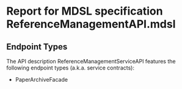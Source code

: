 # Report for MDSL specification ReferenceManagementAPI.mdsl

## Endpoint Types 

The API description ReferenceManagementServiceAPI features the following endpoint types (a.k.a. service contracts): 

* PaperArchiveFacade 
